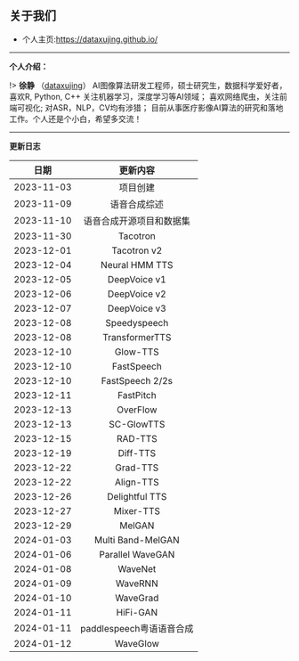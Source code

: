 
## 关于我们

+ 个人主页:https://dataxujing.github.io/

------

**个人介绍：**

!> **徐静** （[dataxujing](https://github.com/DataXujing)） AI图像算法研发工程师，硕士研究生，数据科学爱好者，喜欢R, Python, C++ 关注机器学习，深度学习等AI领域； 喜欢网络爬虫，关注前端可视化; 对ASR，NLP，CV均有涉猎；
目前从事医疗影像AI算法的研究和落地工作。个人还是个小白，希望多交流！

------

**更新日志**

|    日期              |   更新内容                |
|:--------------------:|:-------------------------:|
|2023-11-03            |  项目创建                 |
|2023-11-09            |  语音合成综述             |
|2023-11-10            |  语音合成开源项目和数据集  |
|2023-11-30            |  Tacotron  |
|2023-12-01            |  Tacotron v2  |
|2023-12-04            |  Neural HMM TTS  |
|2023-12-05            |  DeepVoice v1  |
|2023-12-06            |  DeepVoice v2  |
|2023-12-07            |  DeepVoice v3  |
|2023-12-08            |  Speedyspeech  |
|2023-12-08            |  TransformerTTS  |
|2023-12-10            |  Glow-TTS  |
|2023-12-10            |  FastSpeech  |
|2023-12-10            |  FastSpeech 2/2s  |
|2023-12-11            |  FastPitch  |
|2023-12-13            |  OverFlow  |
|2023-12-13            |   SC-GlowTTS |
|2023-12-15            |   RAD-TTS |
|2023-12-19            |   Diff-TTS |
|2023-12-22            |   Grad-TTS |
|2023-12-22            |   Align-TTS |
|2023-12-26            |  Delightful TTS |
|2023-12-27            |  Mixer-TTS |
|2023-12-29            |  MelGAN |
|2024-01-03            |  Multi Band-MelGAN |
|2024-01-06            |  Parallel WaveGAN |
|2024-01-08            |  WaveNet |
|2024-01-09            |  WaveRNN |
|2024-01-10            |  WaveGrad |
|2024-01-11            |  HiFi-GAN |
|2024-01-11            |  paddlespeech粤语语音合成 |
|2024-01-12            |  WaveGlow |






















































